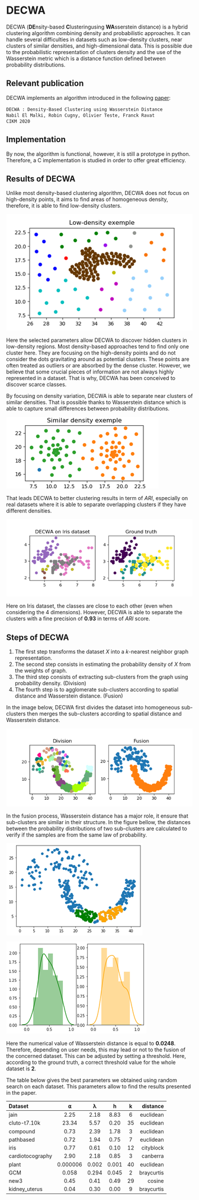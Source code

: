 # DECWA
 DECWA (**DE**nsity-based **C**lusteringusing **WA**sserstein distance) is a hybrid clustering algorithm combining density and probabilistic approaches. It can handle several difficulties in datasets such as low-density clusters, near clusters of similar densities, and high-dimensional data. This is possible due to the probabilistic representation of clusters density and the use of the Wasserstein metric which is a distance function defined between probability distributions.
 
 ## Relevant publication
 DECWA implements an algorithm introduced in the following [paper](https://dl.acm.org/doi/10.1145/3340531.3412125 "DECWA : Density-Based Clustering using Wasserstein Distance"):
 ```
 DECWA : Density-Based Clustering using Wasserstein Distance
 Nabil El Malki, Robin Cugny, Olivier Teste, Franck Ravat
 CIKM 2020
 ```
 
 ## Implementation
 By now, the algorithm is functional, however, it is still a prototype in python. Therefore, a C implementation is studied in order to offer great efficiency.
 
 ## Results of DECWA
 Unlike most density-based clustering algorithm, DECWA does not focus on high-density points, it aims to find areas of homogeneous density, therefore, it is able to find low-density clusters.
 
 ![images](images/compound4.png "DECWA on Compound dataset")
 
 Here the selected parameters allow DECWA to discover hidden clusters in low-density regions. Most density-based approaches tend to find only one cluster here. They are focusing on the high-density points and do not consider the dots gravitating around as potential clusters. These points are often treated as outliers or are absorbed by the dense cluster. However, we believe that some crucial pieces of information are not always highly represented in a dataset. That is why, DECWA has been conceived to discover scarce classes.
 
 By focusing on density variation, DECWA is able to separate near clusters of similar densities. That is possible thanks to Wasserstein distance which is able to capture small differences between probability distributions.
 
 ![images](images/compound2.png "DECWA on Compound dataset")
 
 That leads DECWA to better clustering results in term of *ARI*, especially on real datasets where it is able to separate overlapping clusters if they have different densities.
 
 ![images](images/iris.png "Iris dataset")

Here on Iris dataset, the classes are close to each other (even when considering the 4 dimensions). However, DECWA is able to separate the clusters with a fine precision of **0.93** in terms of *ARI* score.
 
 ## Steps of DECWA
1. The first step transforms the dataset *X* into a *k*-nearest neighbor graph representation.
2. The second step consists in estimating the probability density of *X* from the weights of graph. 
3. The third step consists of extracting sub-clusters from the graph using probability density. (Division)
4. The fourth step is to agglomerate sub-clusters according to spatial distance and Wasserstein distance. (Fusion)

In the image below, DECWA first divides the dataset into homogeneous sub-clusters then merges the sub-clusters according to spatial distance and Wasserstein distance.

![images](images/div_result.png "Division and fusion on jain dataset")
 
In the fusion process, Wasserstein distance has a major role, it ensure that sub-clusters are similar in their structure.
In the figure bellow, the distances between the probability distributions of two sub-clusters are calculated to verify if the samples are from the same law of probability.
 
![images](images/jain_fusion.png "Two sub-clusters with similar probability density functions")
 
![images](images/jain_fusion_distrib.png "Two sub-clusters with similar probability density functions")

Here the numerical value of Wasserstein distance is equal to **0.0248**. Therefore, depending on user needs, this may lead or not to the fusion of the concerned dataset. This can be adjusted by setting a threshold. Here, according to the ground truth, a correct threshold value for the whole dataset is **2**.

The table below gives the best parameters we obtained using random search on each dataset. This parameters allow to find the results presented in the paper.

| Dataset          |     ⍺ |   λ   |  h    | k  |  distance  |
| :------------    | :---: | :---: | :---: |:--:| ---------: |
| jain             | 2.25  |  2.18 |  8.83 | 6  |  euclidean |
| cluto-t7.10k     | 23.34 |  5.57 |  0.20 | 35 |  euclidean |
| compound         |  0.73 |  2.39 |  1.78 |  3 |  euclidean |
| pathbased        |  0.72 |  1.94 |  0.75 |  7 |  euclidean |
| iris             |  0.77 |  0.61 |  0.10 | 12 |  cityblock |
| cardiotocography |  2.90 |  2.18 |  0.85 |  3 |   canberra |
| plant            | 0.000006 | 0.002 | 0.001 | 40 |  euclidean |
| GCM              | 0.058 | 0.294 | 0.045 |  2 | braycurtis |
| new3             |  0.45 |  0.41 |  0.49 | 29 |     cosine |
| kidney_uterus      |  0.04 |  0.30 |  0.00 |  9 | braycurtis |
